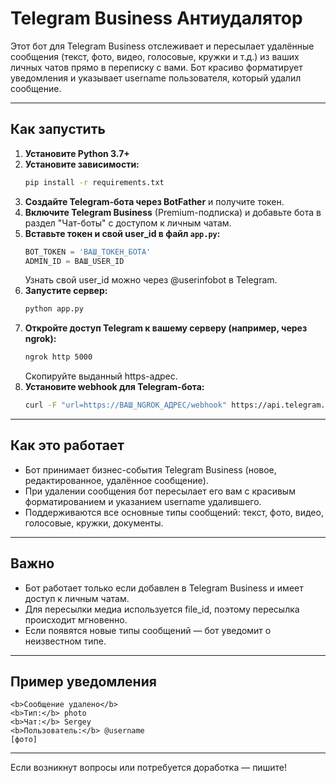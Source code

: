 # Telegram Business Антиудалятор

Этот бот для Telegram Business отслеживает и пересылает удалённые сообщения (текст, фото, видео, голосовые, кружки и т.д.) из ваших личных чатов прямо в переписку с вами. Бот красиво форматирует уведомления и указывает username пользователя, который удалил сообщение.

---

## Как запустить

1. **Установите Python 3.7+**
2. **Установите зависимости:**
   ```bash
   pip install -r requirements.txt
   ```
3. **Создайте Telegram-бота через BotFather** и получите токен.
4. **Включите Telegram Business** (Premium-подписка) и добавьте бота в раздел "Чат-боты" с доступом к личным чатам.
5. **Вставьте токен и свой user_id в файл `app.py`:**
   ```python
   BOT_TOKEN = 'ВАШ_ТОКЕН_БОТА'
   ADMIN_ID = ВАШ_USER_ID
   ```
   Узнать свой user_id можно через @userinfobot в Telegram.
6. **Запустите сервер:**
   ```bash
   python app.py
   ```
7. **Откройте доступ Telegram к вашему серверу (например, через ngrok):**
   ```bash
   ngrok http 5000
   ```
   Скопируйте выданный https-адрес.
8. **Установите webhook для Telegram-бота:**
   ```bash
   curl -F "url=https://ВАШ_NGROK_АДРЕС/webhook" https://api.telegram.org/botВАШ_ТОКЕН_БОТА/setWebhook
   ```

---

## Как это работает
- Бот принимает бизнес-события Telegram Business (новое, редактированное, удалённое сообщение).
- При удалении сообщения бот пересылает его вам с красивым форматированием и указанием username удалившего.
- Поддерживаются все основные типы сообщений: текст, фото, видео, голосовые, кружки, документы.

---

## Важно
- Бот работает только если добавлен в Telegram Business и имеет доступ к личным чатам.
- Для пересылки медиа используется file_id, поэтому пересылка происходит мгновенно.
- Если появятся новые типы сообщений — бот уведомит о неизвестном типе.

---

## Пример уведомления
```
<b>Сообщение удалено</b>
<b>Тип:</b> photo
<b>Чат:</b> Sergey
<b>Пользователь:</b> @username
[фото]
```

---

Если возникнут вопросы или потребуется доработка — пишите! 